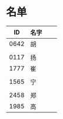 
# 名单

|  ID    |  名字    |      |      |
| ---- | ---- | ---- | ---- |
| 0642 |  胡  |      |      |
|      |      |      |      |
| 0117 | 扬   |      |      |
| 1777 | 崔   |      |      |
|  |      |      |      |
| 1565     | 宁     |      |      |
|      |      |      |
|2458  |  郑  |      |      |
|1985  |高    |
